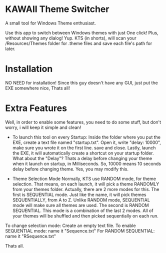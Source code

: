 # KAWAII Theme Switcher
A small tool for Windows Theme enthusiast.

Use this app to switch between Windows themes with just One click! Plus, without showing any dialog! Yup. 
KTS (in shorts), will scan your /Resources/Themes folder for .theme files and save each file's path for later.

# Installation
NO NEED for installation! Since this guy doesn't have any GUI, just put the EXE somewhere nice, Thats all!

# Extra Features
Well, in order to enable some features, you need to do some stuff, but don't worry, i will keep it simple and clean!

- To launch this tool on every Startup:
Inside the folder where you put the EXE, create a text file named "startup.txt". 
Open it, write "delay: 10000", make sure you wrote it on the first line. 
save and close. Lastly, launch the EXE, it will automatically create a shortcut on your startup folder.
What about the "Delay"? Thats a delay before changing your theme when it launch on startup, in Milliseconds.
So, 10000 means 10 seconds delay before changing theme. Yes, you may modify this.

- Theme Selection Mode
Normally, KTS use RANDOM mode, for theme selection. That means, on each launch, it will pick a theme RANDOMLY from your themes folder.
Actually, there are 2 more modes for this. The first is SEQUENTIAL mode. Just like the name, it will pick themes SEQUENTIALLY, from A to Z.
Unlike RANDOM mode, SEQUENTIAL mode will make sure all themes are used.
The second is RANDOM SEQUENTIAL. This mode is a combination of the last 2 modes. All of your themes will be shuffled 
and then picked sequentially on each run.

To change selection mode: Create an empty text file.
To enable SEQUENTIAL mode: name it "Sequence.txt"
For RANDOM SEQUENTIAL: name it "RSequence.txt"

Thats all.

